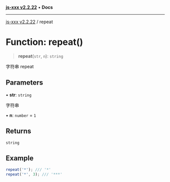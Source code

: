 [**js-xxx v2.2.22**](../README.md) • **Docs**

***

[js-xxx v2.2.22](../README.md) / repeat

# Function: repeat()

> **repeat**(`str`, `n`): `string`

字符串 repeat

## Parameters

• **str**: `string`

字符串

• **n**: `number` = `1`

## Returns

`string`

## Example

```ts
repeat('*'); /// '*'
repeat('*', 3); /// '***'
```
